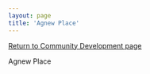 ```yaml
---
layout: page
title: 'Agnew Place'
---
```


<style>
p, img { width: 100%; }
</style>

[Return to Community Development page](/community-development/)

Agnew Place

